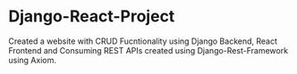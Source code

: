 # Django-React-Project

Created a website with CRUD Fucntionality using Django Backend, React Frontend and Consuming REST APIs created using Django-Rest-Framework using Axiom.
